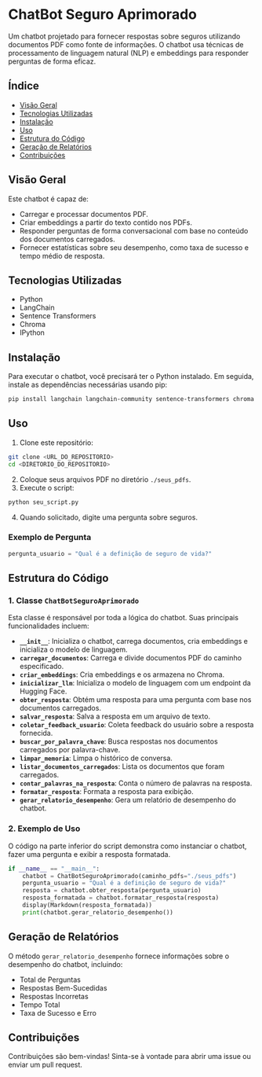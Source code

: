
# ChatBot Seguro Aprimorado

Um chatbot projetado para fornecer respostas sobre seguros utilizando documentos PDF como fonte de informações. O chatbot usa técnicas de processamento de linguagem natural (NLP) e embeddings para responder perguntas de forma eficaz.

## Índice
- [Visão Geral](#visão-geral)
- [Tecnologias Utilizadas](#tecnologias-utilizadas)
- [Instalação](#instalação)
- [Uso](#uso)
- [Estrutura do Código](#estrutura-do-código)
- [Geração de Relatórios](#geração-de-relatórios)
- [Contribuições](#contribuições)

## Visão Geral

Este chatbot é capaz de:
- Carregar e processar documentos PDF.
- Criar embeddings a partir do texto contido nos PDFs.
- Responder perguntas de forma conversacional com base no conteúdo dos documentos carregados.
- Fornecer estatísticas sobre seu desempenho, como taxa de sucesso e tempo médio de resposta.

## Tecnologias Utilizadas

- Python
- LangChain
- Sentence Transformers
- Chroma
- IPython

## Instalação

Para executar o chatbot, você precisará ter o Python instalado. Em seguida, instale as dependências necessárias usando pip:

```bash
pip install langchain langchain-community sentence-transformers chroma ipython
```

## Uso

1. Clone este repositório:

```bash
git clone <URL_DO_REPOSITORIO>
cd <DIRETORIO_DO_REPOSITORIO>
```

2. Coloque seus arquivos PDF no diretório `./seus_pdfs`.
3. Execute o script:

```bash
python seu_script.py
```

4. Quando solicitado, digite uma pergunta sobre seguros.

### Exemplo de Pergunta
```python
pergunta_usuario = "Qual é a definição de seguro de vida?"
```

## Estrutura do Código

### 1. Classe `ChatBotSeguroAprimorado`

Esta classe é responsável por toda a lógica do chatbot. Suas principais funcionalidades incluem:

- **`__init__`**: Inicializa o chatbot, carrega documentos, cria embeddings e inicializa o modelo de linguagem.
- **`carregar_documentos`**: Carrega e divide documentos PDF do caminho especificado.
- **`criar_embeddings`**: Cria embeddings e os armazena no Chroma.
- **`inicializar_llm`**: Inicializa o modelo de linguagem com um endpoint da Hugging Face.
- **`obter_resposta`**: Obtém uma resposta para uma pergunta com base nos documentos carregados.
- **`salvar_resposta`**: Salva a resposta em um arquivo de texto.
- **`coletar_feedback_usuario`**: Coleta feedback do usuário sobre a resposta fornecida.
- **`buscar_por_palavra_chave`**: Busca respostas nos documentos carregados por palavra-chave.
- **`limpar_memoria`**: Limpa o histórico de conversa.
- **`listar_documentos_carregados`**: Lista os documentos que foram carregados.
- **`contar_palavras_na_resposta`**: Conta o número de palavras na resposta.
- **`formatar_resposta`**: Formata a resposta para exibição.
- **`gerar_relatorio_desempenho`**: Gera um relatório de desempenho do chatbot.

### 2. Exemplo de Uso

O código na parte inferior do script demonstra como instanciar o chatbot, fazer uma pergunta e exibir a resposta formatada.

```python
if __name__ == "__main__":
    chatbot = ChatBotSeguroAprimorado(caminho_pdfs="./seus_pdfs")
    pergunta_usuario = "Qual é a definição de seguro de vida?"
    resposta = chatbot.obter_resposta(pergunta_usuario)
    resposta_formatada = chatbot.formatar_resposta(resposta)
    display(Markdown(resposta_formatada))
    print(chatbot.gerar_relatorio_desempenho())
```

## Geração de Relatórios

O método `gerar_relatorio_desempenho` fornece informações sobre o desempenho do chatbot, incluindo:
- Total de Perguntas
- Respostas Bem-Sucedidas
- Respostas Incorretas
- Tempo Total
- Taxa de Sucesso e Erro

## Contribuições

Contribuições são bem-vindas! Sinta-se à vontade para abrir uma issue ou enviar um pull request.
